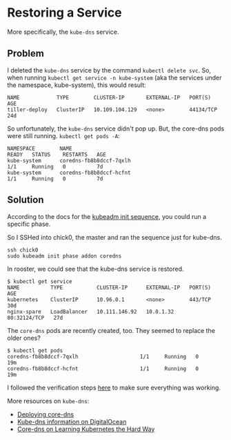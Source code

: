 # Restoring a Service
More specifically, the `kube-dns` service.
## Problem
I deleted the `kube-dns` service by the command `kubectl delete svc`. So, when running 
`kubectl get service -n kube-system` (aka the services under the namespace, kube-system),
this would result:
```
NAME            TYPE        CLUSTER-IP       EXTERNAL-IP   PORT(S)                  AGE
tiller-deploy   ClusterIP   10.109.104.129   <none>        44134/TCP                24d
```
So unfortunately, the `kube-dns` service didn't pop up.
But, the core-dns pods were still running.
`kubectl get pods -A`:
```
NAMESPACE        NAME                                                        READY   STATUS    RESTARTS   AGE
kube-system      coredns-fb8b8dccf-7qxlh                                     1/1     Running   0          7d
kube-system      coredns-fb8b8dccf-hcfnt                                     1/1     Running   0          7d
```

## Solution
According to the docs for the 
[kubeadm init sequence](https://kubernetes.io/docs/reference/setup-tools/kubeadm/kubeadm-init/#init-phases),
you could run a specific phase.

So I SSHed into chick0, the master and ran the sequence just for kube-dns.
```
ssh chick0
sudo kubeadm init phase addon coredns
```

In rooster, we could see that the kube-dns service is restored.
```
$ kubectl get service
NAME          TYPE           CLUSTER-IP      EXTERNAL-IP   PORT(S)        AGE
kubernetes    ClusterIP      10.96.0.1       <none>        443/TCP        30d
nginx-spare   LoadBalancer   10.111.146.92   10.0.1.32     80:32124/TCP   27d
```

The `core-dns` pods are recently created, too. They seemed to replace the older ones?
```
$ kubectl get pods
coredns-fb8b8dccf-7qxlh                    1/1     Running   0          19m
coredns-fb8b8dccf-hcfnt                    1/1     Running   0          19m
```

I followed the verification steps [here](https://github.com/kelseyhightower/kubernetes-the-hard-way/blob/master/docs/12-dns-addon.md#verification)
to make sure everything was working.

More resources on `kube-dns`:
* [Deploying core-dns](https://linuxacademy.com/linux/training/lesson/course/kubernetes-the-hard-way/name/deploying-core-dns)
* [Kube-dns information on DigitalOcean](https://www.digitalocean.com/community/tutorials/an-introduction-to-the-kubernetes-dns-service)
* [Core-dns on Learning Kubernetes the Hard Way](https://github.com/kelseyhightower/kubernetes-the-hard-way/blob/master/docs/12-dns-addon.md)
